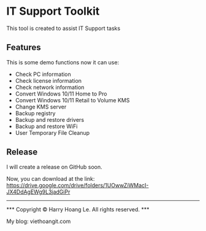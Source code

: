 # IT Support Toolkit

This tool is created to assist IT Support tasks

## Features
This is some demo functions now it can use:
- Check PC information
- Check license information
- Check network information
- Convert Windows 10/11 Home to Pro
- Convert Windows 10/11 Retail to Volume KMS
- Change KMS server
- Backup registry
- Backup and restore drivers
- Backup and restore WiFi
- User Temporary File Cleanup

## Release
I will create a release on GitHub soon.

Now, you can download at the link:
https://drive.google.com/drive/folders/1UOwwZiWMacI-JX4DdAgEWg9L3jadGiPr

--------------------------------------------------------------------------------
*** Copyright © Harry Hoang Le. All rights reserved. ***

My blog: viethoangit.com
